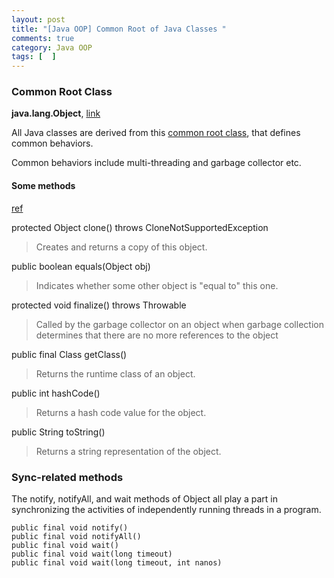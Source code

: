 ```yaml
---
layout: post
title: "[Java OOP] Common Root of Java Classes "
comments: true
category: Java OOP
tags: [  ]
---
```


### Common Root Class

__java.lang.Object__, [link](http://docs.oracle.com/javase/7/docs/api/java/lang/Object.html)

All Java classes are derived from this [common root class](http://www.ntu.edu.sg/home/ehchua/programming/java/J3b_OOPInheritancePolymorphism.html), that defines common behaviors.

Common behaviors include multi-threading and garbage collector etc.

#### Some methods

[ref](http://docs.oracle.com/javase/tutorial/java/IandI/objectclass.html)

protected Object clone() throws CloneNotSupportedException
> Creates and returns a copy of this object.

public boolean equals(Object obj)
> Indicates whether some other object is "equal to" this one.

protected void finalize() throws Throwable
> Called by the garbage collector on an object when garbage collection determines that there are no more references to the object

public final Class getClass()
> Returns the runtime class of an object.

public int hashCode()
> Returns a hash code value for the object.

public String toString()
> Returns a string representation of the object.

### Sync-related methods

The notify, notifyAll, and wait methods of Object all play a part in synchronizing the activities of independently running threads in a program. 

    public final void notify()
    public final void notifyAll()
    public final void wait()
    public final void wait(long timeout)
    public final void wait(long timeout, int nanos)
